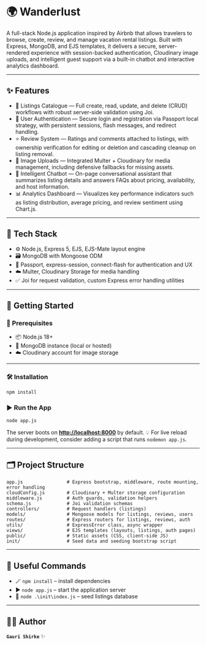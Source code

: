 # 🌍 Wanderlust

A full-stack Node.js application inspired by Airbnb that allows travelers to browse, create, review, and manage vacation rental listings. Built with Express, MongoDB, and EJS templates, it delivers a secure, server-rendered experience with session-backed authentication, Cloudinary image uploads, and intelligent guest support via a built-in chatbot and interactive analytics dashboard.

---

## ✨ Features

* 🏡 Listings Catalogue — Full create, read, update, and delete (CRUD) workflows with robust server-side validation using Joi.
* 🔐 User Authentication — Secure login and registration via Passport local strategy, with persistent sessions, flash messages, and redirect handling.
* ⭐ Review System — Ratings and comments attached to listings, with ownership verification for editing or deletion and cascading cleanup on listing removal.
* 📸 Image Uploads — Integrated Multer + Cloudinary for media management, including defensive fallbacks for missing assets.
* 💬 Intelligent Chatbot — On-page conversational assistant that summarizes listing details and answers FAQs about pricing, availability, and host information.
* 📊 Analytics Dashboard — Visualizes key performance indicators such as listing distribution, average pricing, and review sentiment using Chart.js.

---

## 🧰 Tech Stack

* ⚙️ Node.js, Express 5, EJS, EJS-Mate layout engine
* 🗃️ MongoDB with Mongoose ODM
* 🔑 Passport, express-session, connect-flash for authentication and UX
* ☁️ Multer, Cloudinary Storage for media handling
* ✅ Joi for request validation, custom Express error handling utilities

---

## 🚀 Getting Started

### 🧩 Prerequisites

* 📦 Node.js 18+
* 🍃 MongoDB instance (local or hosted)
* ☁️ Cloudinary account for image storage

---

### 🛠️ Installation

```bash
npm install
```

### ▶️ Run the App

```bash
node app.js
```

The server boots on **[http://localhost:8000](http://localhost:8000)** by default.
💡 For live reload during development, consider adding a script that runs `nodemon app.js`.

---

## 🗂️ Project Structure

```
app.js                # Express bootstrap, middleware, route mounting, error handling
cloudConfig.js        # Cloudinary + Multer storage configuration
middleware.js         # Auth guards, validation helpers
schema.js             # Joi validation schemas
controllers/          # Request handlers (listings)
models/               # Mongoose models for listings, reviews, users
routes/               # Express routers for listings, reviews, auth
utils/                # ExpressError class, async wrapper
views/                # EJS templates (layouts, listings, auth pages)
public/               # Static assets (CSS, client-side JS)
init/                 # Seed data and seeding bootstrap script
```

---

## 🧾 Useful Commands

* 🪄 `npm install` – install dependencies
* ▶️ `node app.js` – start the application server
* 🌱 `node .\init\index.js` – seed listings database

---

## 👩‍💻 Author

**`Gauri Shirke`** ✨
